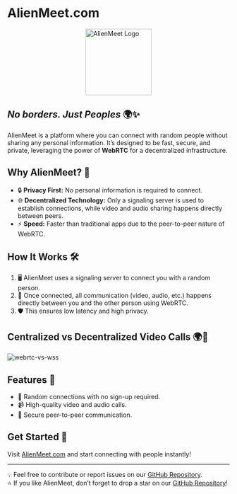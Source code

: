 # AlienMeet.com  

<img src="https://alienmeet.com/logoNobg.png" alt="AlienMeet Logo" width="150" style="display: block; margin: 0 auto;" />

## *No borders. Just Peoples* 🌍✨  

AlienMeet is a platform where you can connect with random people without sharing any personal information. It’s designed to be fast, secure, and private, leveraging the power of **WebRTC** for a decentralized infrastructure.  

## Why AlienMeet? 🤔  
- 🔒 **Privacy First:** No personal information is required to connect.  
- 🌐 **Decentralized Technology:** Only a signaling server is used to establish connections, while video and audio sharing happens directly between peers.  
- ⚡ **Speed:** Faster than traditional apps due to the peer-to-peer nature of WebRTC.  

## How It Works 🛠️  
1. 🖥️ AlienMeet uses a signaling server to connect you with a random person.  
2. 🔗 Once connected, all communication (video, audio, etc.) happens directly between you and the other person using WebRTC.  
3. 🛡️ This ensures low latency and high privacy.  

## Centralized vs Decentralized Video Calls 🌍🔄  

<img src="https://bloggeek.me/nitropack_static/FzHbgWTyYWLlyMKJBYWpObcPqcMvrKKi/assets/images/optimized/rev-cd657d1/bloggeek.me/wp-content/uploads/2019/05/201905-websocket-vs-datachannel.jpg" alt="webrtc-vs-wss" style="display: block; margin: 0 auto;" />

## Features 🎉  
- 🎲 Random connections with no sign-up required.  
- 📹 High-quality video and audio calls.  
- 🔐 Secure peer-to-peer communication.  

## Get Started 🚀  
Visit [AlienMeet.com](https://alienmeet.com) and start connecting with people instantly!  

---  
💡 Feel free to contribute or report issues on our [GitHub Repository](https://github.com/Shivamycodee/alienmeet).  
⭐ If you like AlienMeet, don’t forget to drop a star on our [GitHub Repository](https://github.com/Shivamycodee/alienmeet)!
